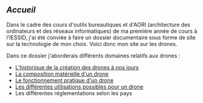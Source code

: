 ## ***Accueil***

Dans le cadre des cours d'outils bureautiques et d'AORI (architecture des ordinateurs et des réseaux informatiques) de ma première année de cours à l'IESSID, j'ai été conviée à faire un dossier documentaire sous forme de site sur la technologie de mon choix. Voici donc mon site sur les drones.

Dans ce dossier j'aborderais différents domaines relatifs aux drones :

<ul>
  <li><a href="historique.md"> L'historique de la création des drones à nos jours</a> </li>
  <li><a href="cm.md">La composition matérielle d'un drone </a></li>
  <li><a href="fonct.md">Le fonctionnement pratique d'un drone </a></li>
  <li><a href="uti.md">Les différentes utilisations possibles pour un drone </a></li>
  <li>Les différentes réglementations selon les pays </li>
  </ul>
